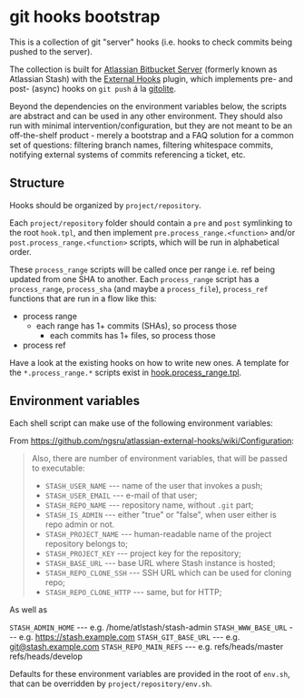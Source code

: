# git hooks bootstrap

This is a collection of git "server" hooks (i.e. hooks to check commits being pushed to the server).

The collection is built for
[Atlassian Bitbucket Server](https://www.atlassian.com/software/bitbucket/server) (formerly known as Atlassian Stash) with the
[External Hooks](https://marketplace.atlassian.com/plugins/com.ngs.stash.externalhooks.external-hooks)
plugin, which implements pre- and post- (async) hooks on `git push` á la [gitolite](http://gitolite.com).

Beyond the dependencies on the environment variables below,
the scripts are abstract and can be used in any other environment.
They should also run with minimal intervention/configuration,
but they are not meant to be an off-the-shelf product - merely a bootstrap and a FAQ solution for a common set of questions: filtering branch names, filtering whitespace commits, notifying external systems of commits referencing a ticket, etc.


## Structure

Hooks should be organized by `project/repository`.

Each `project/repository` folder should contain a `pre` and `post` symlinking to the root `hook.tpl`,
and then implement `pre.process_range.<function>` and/or `post.process_range.<function>` scripts,
which will be run in alphabetical order.

These `process_range` scripts will be called once per range
i.e. ref being updated from one SHA to another.
Each `process_range` script has a `process_range`, `process_sha` (and maybe a `process_file`), `process_ref` functions
that are run in a flow like this:

* process range
  * each range has 1+ commits (SHAs), so process those
    * each commits has 1+ files, so process those
* process ref

Have a look at the existing hooks on how to write new ones. A template for the `*.process_range.*` scripts exist in [hook.process_range.tpl](hook.process_range.tpl).


## Environment variables

Each shell script can make use of the following environment variables:

From https://github.com/ngsru/atlassian-external-hooks/wiki/Configuration:

> Also, there are number of environment variables, that will be passed to executable:
> * `STASH_USER_NAME` --- name of the user that invokes a push;
> * `STASH_USER_EMAIL` --- e-mail of that user;
> * `STASH_REPO_NAME` --- repository name, without `.git` part;
> * `STASH_IS_ADMIN` --- either "true" or "false", when user either is repo admin or not.
> * `STASH_PROJECT_NAME` --- human-readable name of the project repository belongs to;
> * `STASH_PROJECT_KEY` --- project key for the repository;
> * `STASH_BASE_URL` --- base URL where Stash instance is hosted;
> * `STASH_REPO_CLONE_SSH` --- SSH URL which can be used for cloning repo;
> * `STASH_REPO_CLONE_HTTP` --- same, but for HTTP;

As well as

`STASH_ADMIN_HOME` --- e.g. /home/atlstash/stash-admin
`STASH_WWW_BASE_URL` --- e.g. https://stash.example.com
`STASH_GIT_BASE_URL` --- e.g. git@stash.example.com
`STASH_REPO_MAIN_REFS` --- e.g. refs/heads/master refs/heads/develop

Defaults for these environment variables are provided in the root of `env.sh`,
that can be overridden by `project/repository/env.sh`.
